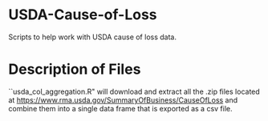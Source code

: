 # USDA-Cause-of-Loss
Scripts to help work with USDA cause of loss data.

# Description of Files
``usda_col_aggregation.R" will download and extract all the .zip files located at https://www.rma.usda.gov/SummaryOfBusiness/CauseOfLoss and combine them into a single data frame that is exported as a csv file.
